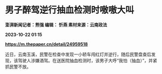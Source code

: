 # 男子醉驾逆行抽血检测时嗷嗷大叫
**澎湃新闻记者：熊强 编辑： 忻燕 素材来源：云南政法**

**2023-10-22 01:15**

**https://m.thepaper.cn/detail/24959518**

近日，云南玉溪，民警在检查中发现一小轿车闯红灯并逆行，随后民警盘查后发现，该驾驶人涉嫌酒驾。在送医院抽血检测时，该男子大呼“我怕（抽血）”，并紧抓民警不放。